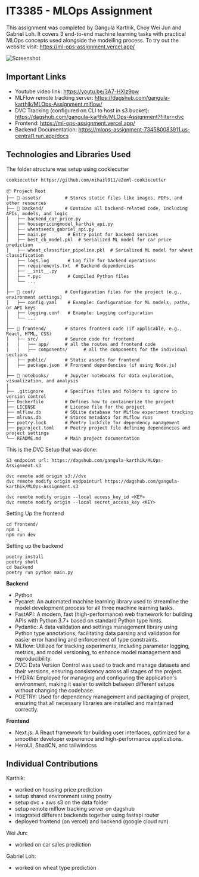 # IT3385 - MLOps Assignment

This assignment was completed by Gangula Karthik, Choy Wei Jun and Gabriel Loh. It covers 3 end-to-end machine learning tasks with practical MLOps concepts used alongside the modelling process. To try out the website visit: https://ml-ops-assignment.vercel.app/

![Screenshot](/assets/Screenshot%202025-02-28%20at%203.11.22 PM.png)

## Important Links

- Youtube video link: https://youtu.be/3A7-HXlz9pw
- MLFlow remote tracking server: https://dagshub.com/gangula-karthik/MLOps-Assignment.mlflow/
- DVC Tracking (configured on CLI to host in s3 bucket): https://dagshub.com/gangula-karthik/MLOps-Assignment?filter=dvc 
- Frontend: https://ml-ops-assignment.vercel.app/
- Backend Documentation: https://mlops-assignment-734580083911.us-central1.run.app/docs


## Technologies and Libraries Used

The folder structure was setup using cookiecutter

```
cookiecutter https://github.com/mihail911/e2eml-cookiecutter
```

```
📦 Project Root  
├── 📂 assets/         # Stores static files like images, PDFs, and other resources  
├── 📂 backend/        # Contains all backend-related code, including APIs, models, and logic  
│   ├── backend_car_price.py  
│   ├── housepricingmodel_karthik_api.py  
│   ├── wheatseeds_gabriel_api.py  
│   ├── main.py        # Entry point for backend services  
│   ├── best_cb_model.pkl  # Serialized ML model for car price prediction  
│   ├── wheat_classifier_pipeline.pkl  # Serialized ML model for wheat classification  
│   ├── logs.log       # Log file for backend operations  
│   ├── requirements.txt  # Backend dependencies  
│   ├── __init__.py  
│   ├── *.pyc          # Compiled Python files  
│   └── ...  
│  
├── 📂 conf/           # Configuration files for the project (e.g., environment settings)  
│   ├── config.yaml    # Example: Configuration for ML models, paths, or API keys  
│   ├── logging.conf   # Example: Logging configuration  
│   └── ...  
│  
├── 📂 frontend/       # Stores frontend code (if applicable, e.g., React, HTML, CSS)  
│   ├── src/          # Source code for frontend  
|   |   ├── app/      # all the routes and frontend code
|   |   ├── components/      # all the components for the individual sections
│   ├── public/       # Static assets for frontend  
│   ├── package.json  # Frontend dependencies (if using Node.js)  
│  
├── 📂 notebooks/      # Jupyter notebooks for data exploration, visualization, and analysis  
│  
├── .gitignore        # Specifies files and folders to ignore in version control  
├── Dockerfile        # Defines how to containerize the project  
├── LICENSE           # License file for the project  
├── mlflow.db         # SQLite database for MLflow experiment tracking  
├── mlruns.db         # Stores metadata for MLflow runs  
├── poetry.lock       # Poetry lockfile for dependency management  
├── pyproject.toml    # Poetry project file defining dependencies and project settings  
└── README.md         # Main project documentation  
```

This is the DVC Setup that was done: 

```
S3 endpoint url: https://dagshub.com/gangula-karthik/MLOps-Assignment.s3

dvc remote add origin s3://dvc
dvc remote modify origin endpointurl https://dagshub.com/gangula-karthik/MLOps-Assignment.s3

dvc remote modify origin --local access_key_id <KEY>
dvc remote modify origin --local secret_access_key <KEY>
```

Setting Up the frontend
```
cd frontend/
npm i
npm run dev
```

Setting up the backend
```
poetry install
poetry shell
cd backend
poetry run python main.py
```

**Backend**
- Python
- Pycaret: An automated machine learning library used to streamline the model development process for all three machine learning tasks.
- FastAPI: A modern, fast (high-performance) web framework for building APIs with Python 3.7+ based on standard Python type hints.
- Pydantic: A data validation and settings management library using Python type annotations, facilitating data parsing and validation for easier error handling and enforcement of type constraints.
- MLflow: Utilized for tracking experiments, including parameter logging, metrics, and model versioning, to enhance model management and reproducibility.
- DVC: Data Version Control was used to track and manage datasets and their versions, ensuring consistency across all stages of the project.
- HYDRA: Employed for managing and configuring the application's environment, making it easier to switch between different setups without changing the codebase.
- POETRY: Used for dependency management and packaging of project, ensuring that all necessary libraries are installed and maintained correctly.

**Frontend**
- Next.js: A React framework for building user interfaces, optimized for a smoother developer experience and high-performance applications.
- HeroUI, ShadCN, and tailwindcss

## Individual Contributions

Karthik: 
- worked on housing price prediction
- setup shared environment using poetry
- setup dvc + aws s3 on the data folder
- setup remote mlflow tracking server on dagshub
- integrated different backends together using fastapi router
- deployed frontend (on vercel) and backend (google cloud run)

Wei Jun: 
- worked on car sales prediction

Gabriel Loh: 
- worked on wheat type prediction
